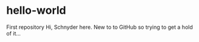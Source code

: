 # hello-world
First repository
Hi, Schnyder here. New to to GitHub so trying to get a hold of it...
